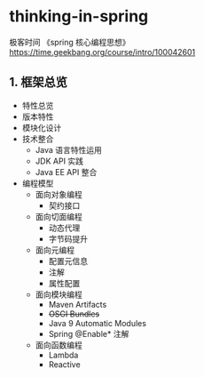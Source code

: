 # thinking-in-spring
极客时间 《spring 核心编程思想》 https://time.geekbang.org/course/intro/100042601

## 1. 框架总览
- 特性总览
- 版本特性
- 模块化设计
- 技术整合
    - Java 语言特性运用
    - JDK API 实践
    - Java EE API 整合
- 编程模型
    - 面向对象编程
        - 契约接口
    - 面向切面编程
        - 动态代理
        - 字节码提升
    - 面向元编程
        - 配置元信息
        - 注解
        - 属性配置
    - 面向模块编程
        - Maven Artifacts
        - ~~OSGI Bundles~~
        - Java 9 Automatic Modules
        - Spring @Enable* 注解
    - 面向函数编程
        - Lambda
        - Reactive
        
